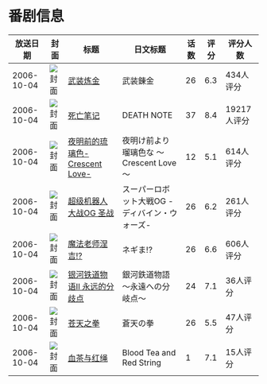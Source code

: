 # 番剧信息

|放送日期|封面|标题|日文标题|话数|评分|评分人数|
|---|---|---|---|---|---|---|
|2006-10-04|![封面](https://lain.bgm.tv/pic/cover/c/e7/02/1274_AEUe7.jpg)|[武装炼金](https://bangumi.tv/subject/1274)|武装錬金|26|6.3|434人评分|
|2006-10-04|![封面](https://lain.bgm.tv/pic/cover/c/4a/be/1773_rldoC.jpg)|[死亡笔记](https://bangumi.tv/subject/1773)|DEATH NOTE|37|8.4|19217人评分|
|2006-10-04|![封面](https://lain.bgm.tv/pic/cover/c/a1/1f/2319_9DfDk.jpg)|[夜明前的琉璃色-Crescent Love-](https://bangumi.tv/subject/2319)|夜明け前より瑠璃色な ～Crescent Love～|12|5.1|614人评分|
|2006-10-04|![封面](https://lain.bgm.tv/pic/cover/c/c8/19/3283_Z56d3.jpg)|[超级机器人大战OG 圣战](https://bangumi.tv/subject/3283)|スーパーロボット大戦OG -ディバイン・ウォーズ-|26|6.2|261人评分|
|2006-10-04|![封面](https://lain.bgm.tv/pic/cover/c/9d/00/8219_p5505.jpg)|[魔法老师涅吉!?](https://bangumi.tv/subject/8219)|ネギま!?|26|6.6|606人评分|
|2006-10-04|![封面](https://lain.bgm.tv/pic/cover/c/bb/4b/12785_2cCX3.jpg)|[银河铁道物语II 永远的分歧点](https://bangumi.tv/subject/12785)|銀河鉄道物語 ～永遠への分岐点～|24|7.1|36人评分|
|2006-10-04|![封面](https://lain.bgm.tv/pic/cover/c/2a/51/58984_yezkG.jpg)|[苍天之拳](https://bangumi.tv/subject/58984)|蒼天の拳|26|5.5|47人评分|
|2006-10-04|![封面](https://lain.bgm.tv/pic/cover/c/02/e2/147828_DFMF2.jpg)|[血茶与红绳](https://bangumi.tv/subject/147828)|Blood Tea and Red String|1|7.1|15人评分|
